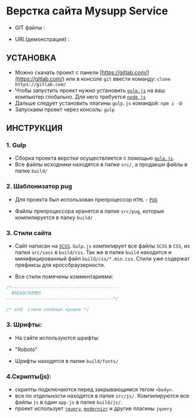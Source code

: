 # Верстка сайта Mysupp Service


* GIT файлы : []()

* URL(демонстрация) : []()




## УСТАНОВКА

* Можно скачать проект с панели [https://gitlab.com/](https://gitlab.com/) или в консоле `git` ввести команду: `clone https://gitlab.com/`
* Чтобы запустить проект нужно установить [`gulp.js`](http://gulpjs.com/) на ваш компьютер глобально. Для него требуется [`node js`](https://nodejs.org/en/)
* Дальше следует установить плагины `gulp.js` командой: `npm i -D`
* Запускаем проект через консоль: `gulp`

## ИНСТРУКЦИЯ

### 1. Gulp

* Сборка проекта верстки осуществляется с помощью [`gulp.js`](http://gulpjs.com/).
* Все файлы исходники находятся в папке `src/`, а продакшн файлы в папке `build/`

### 2. Шаблонизатор pug

* Для проекта был использован препроцессор `HTML` - [`PUG`](https://pugjs.org/)

* Файлы препроцессора хранятся в папке `src/pug`, которые компилируется в папку `build/`

### 3. Стили сайта

* Сайт написан на [`SCSS`](http://sass-scss.ru/). `Gulp.js` компилирует все файлы `SCSS` в `CSS`, из папки `src/sass` в `build/css`. Так же в папке `build` находится и минифицированный файл `build/css/*.min.css`. Стили уже содержат префиксы для кроссбраузерности.

* Все стили помечены комментариями:

```css
/*----------------------------------------
  BREADCRUMBS
----------------------------------------*/

/* end  стили хлебных крошек */

```

### 3. Шрифты:

* На сайте используются шрифты:
 - "Roboto"

* Шрифты находятся в папке `build/fonts/`

### 4.Скрипты(js):

* скрипты подключаются перед закрывающимся тегом `<body>`.
* все по отдельности находятся в папке `src/js/`. Компилируются все файлы `js` в один `app.js` в папке `build/js/`.
* проект использует [`jquery`](https://jquery.com/), [`modernizr`](https://modernizr.com/) и другие плагины `jquery`